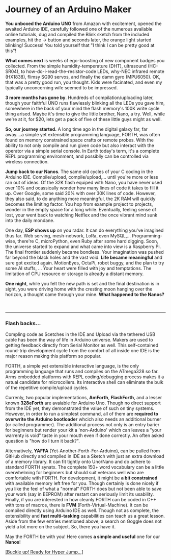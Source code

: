 # Journey of an Arduino Maker

**You unboxed the Arduino UNO** from Amazon with excitement, opened the awaited Arduino IDE, carefully followed one of the numerous available online tutorials, dug and compiled the Blink sketch from the included examples, hit the -> button and seconds later, the orange light started blinking! Success! You told yourself that "I think I can be pretty good at this"!

**What comes next** is weeks of ego-boosting of new component badges you collected. From the simple humidity-temperature (DHT), ultrasound (HC-SR04), to how-do-i-read-the-resistor-code LEDs, why-NEC infrared remote (HX1838), flimsy SG90 servos, and finally the damn gyro (MPU6050). OK, that was a pretty good run, you thought. Kids were facinated, and even my typically unconcerning wife seemed to be impressed.

**3 more months has gone by**. Hundreds of compilation/uploading later, though your faithful UNO runs flawlessly blinking all the LEDs you gave him, somewhere in the back of your mind the flash memory's 100K write cycle thing arised. Maybe it's time to give the little brother, Nano, a try. Well, while we're at it, for $20, lets get a pack of five of these little guys might as well.

**So, our journey started.** A long time ago in the digital galaxy far, far away....a simple yet extensible programming language, FORTH, was often found on memory constrained space crafts or remote probes. With the ability to not only compile and run given code but also interact with the operator via a simple serial console. In Earth today's term, it's a complete REPL programming environment, and possiblly can be controlled via wireless connection.

**Jump back to our Nanos**. The same old cycles of your C coding in the Arduino IDE. Compile/upload, compile/upload,... until you're more or less ran out of ideas. Of the 32K flash equiped with Nano, you have never used over 10% and ocassically wonder how many lines of code it takes to fill it up. Over Google, some said 20% with over 30K lines of code. However, they also said, to do anything more meaningful, the 2K RAM will quickly becomes the limiting factor. You hop from example project to projects, wonder in the empty space for a long while. Eventually, feeling sense of lost, your went back to watching Netflex and the once vibrant mind sunk into the daily mondane.

One day, **ESP shows up** on you radar. It can do everything you've imagined thus far. Web serving, mesh-network, LoRa, even MySQL,... Programming-wise, there're C, microPython, even Ruby after some hard digging. Soon, the universe started to expand and what came into view is a Raspberry Pi. The final frontier suddenly became bondless. Your imagination was pushed far beyond the black holes and the vast void. **Life became meaningful** and sure got excited again. MotionEyes, OctaPi, robot buggy, and the plan to try some AI stuffs, ... Your heart were filled with joy and temptations. The limitation of CPU resource or storage is already a distant memory.

**One night**, while you felt the new path is set and the final destination is in sight, you were driving home with the cresting moon hanging over the horizon, a thought came through your mine. **What happened to the Nanos?**
<br>
<br>
<br>
***
### Flash backs...

Compling code as Scetches in the IDE and Upload via the tethered USB cable has been the way of life in Arduino universe. Makers are used to getting feedback directly from Serial Monitor as well. This self-contained round-trip development cycle from the comfort of all inside one IDE is the major reason making this platform so popular.

FORTH, a simple yet extensible interactive language, is the only programming language that runs and compiles on the ATmega328 so far. Arms embedded platforms with REPL coding/debugging process makes it a natual candidate for microcollers. Its interactive shell can eliminate the bulk of the repetitive compile/upload cycles.

Currenly, two popular implementations, **AmForth**, **FlashForth**, and a lesser known **328eForth** are avaiable for Arduino Uno. Though no direct support from the IDE yet, they demonstrated the value of such on tiny systems. However, in order to run a simplest command, all of them are **required to overwrite the Arduino bootloader** whcich also needs an additional burner (or called programmer). The additional process not only is an entry barier for beginners but render your kit a 'non-Arduino' which can leaves a "your warrenty is void" taste in your mouth even if done correctly. An often asked question is "how do I turn it back?".

Alternatively, **YAFFA** (Yet-Another-Forth-For-Arduino), can be pulled from GitHub directly and compiled in IDE as a Sketch with just an extra download of a memory library. It can fit tightly onto Uno/Nano and do adhere to standard FORTH synatx. The complete 150+ word vocabulary can be a little overwhelming for beginners but should suit veterans well who are comfortable with FORTH. For development, it might be **a bit constrained** with available memory left free for you. Though certainly is done nicely if you like the feel of what a "normal" FORTH does but not been able to save your work (say in EEPROM) after restart can seriously limit its usability. Finally, if you are interested in how cleanly FORTH can be coded in C++ with tons of macros, there is **FVM** (Forth-Virtual-Machine). It can be compiled directly using Arduino IDE as well. Though not as complete, the extensibility and **fast multi-tasking** capabilities can teach us a great lesson. Aside from the few entries mentioned above, a search on Goggle does not yield a lot more on the subject. So, there you have it.

May the FORTH be with you! Here comes **a simple and useful** one for our **Nanos**!

<a href="https://chochain.github.io/nanoFORTH/html/page1.html">[Buckle up! Ready for Hyper Jump...]</a>



